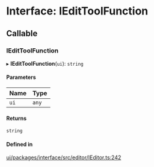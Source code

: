 # Interface: IEditToolFunction

## Callable

### IEditToolFunction

▸ **IEditToolFunction**(`ui`): `string`

#### Parameters

| Name | Type |
| :------ | :------ |
| `ui` | `any` |

#### Returns

`string`

#### Defined in

[ui/packages/interface/src/editor/IEditor.ts:242](https://github.com/leaferjs/leafer-ui/blob/4b7f368/packages/interface/src/editor/IEditor.ts#L242)
